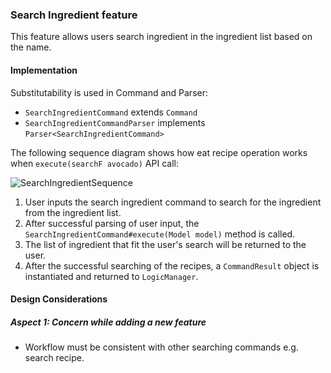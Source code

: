 ### Search Ingredient feature
This feature allows users search ingredient in the ingredient list based on the name.

#### Implementation

Substitutability is used in Command and Parser:
* `SearchIngredientCommand` extends `Command`
* `SearchIngredientCommandParser` implements `Parser<SearchIngredientCommand>`

The following sequence diagram shows how eat recipe operation works when `execute(searchF avocado)` API call:

![SearchIngredientSequence](images/SearchIngredientSequence.png)

1. User inputs the search ingredient command to search for the ingredient from the ingredient list.
1. After successful parsing of user input, the `SearchIngredientCommand#execute(Model model)` method is called.
1. The list of ingredient that fit the user's search will be returned to the user.
1. After the successful searching of the recipes, a `CommandResult` object is instantiated and returned to `LogicManager`.

#### Design Considerations
##### Aspect 1: Concern while adding a new feature
* Workflow must be consistent with other searching commands e.g. search recipe.
